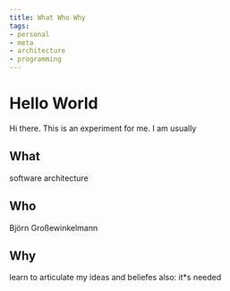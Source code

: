 ```yaml
---
title: What Who Why
tags:
- personal
- meta
- architecture
- programming
---
```

# Hello World
Hi there. 
This is an experiment for me. I am usually 

## What
software architecture
## Who 
Björn Großewinkelmann
## Why
learn to articulate my ideas and beliefes
also: it*s needed
<!--stackedit_data:
eyJoaXN0b3J5IjpbLTE1MjcyNzc4NDIsLTE3Mzc3MTI3NTEsLT
U3NDY1MzY4LDE5MzY3NTU0NDksLTUwMDQ3NDIzNl19
-->